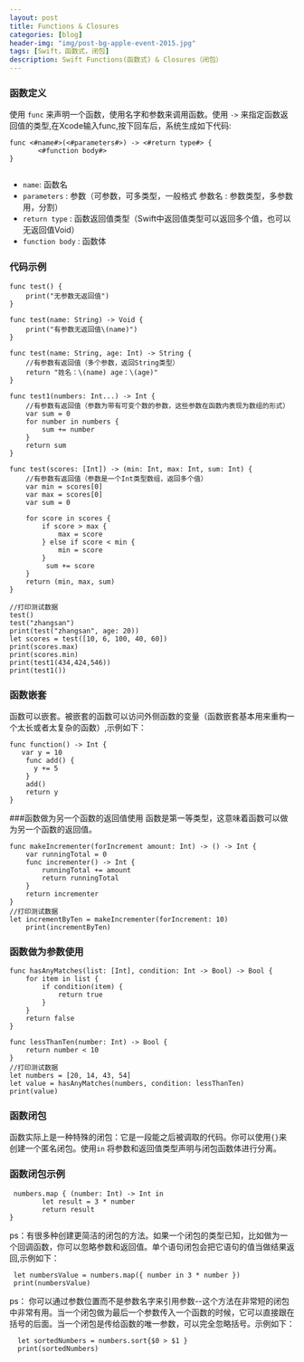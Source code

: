 ```yaml
---
layout: post
title: Functions & Closures
categories: [blog]
header-img: "img/post-bg-apple-event-2015.jpg"
tags: [Swift，函数式，闭包]
description: Swift Functions(函数式) & Closures（闭包）
---
```


### 函数定义

   使用 `func` 来声明一个函数，使用名字和参数来调用函数。使用 `->` 来指定函数返回值的类型,在Xcode输入func,按下回车后，系统生成如下代码:
 
```
func <#name#>(<#parameters#>) -> <#return type#> {
       <#function body#>
}
    
```
 *  `name`: 函数名
 *  `parameters` : 参数（可参数，可多类型，一般格式 参数名 : 参数类型，多参数用，分割）
 *  `return type` : 函数返回值类型（Swift中返回值类型可以返回多个值，也可以无返回值Void）
 *  `function body` : 函数体
 
### 代码示例

    func test() {
        print("无参数无返回值")
    }
    
    func test(name: String) -> Void {
        print("有参数无返回值\(name)")
    }
    
    func test(name: String, age: Int) -> String {
        //有参数有返回值（多个参数，返回String类型）
        return "姓名：\(name) age：\(age)"
    }
    
    func test1(numbers: Int...) -> Int {
        //有参数有返回值（参数为带有可变个数的参数，这些参数在函数内表现为数组的形式）
        var sum = 0
        for number in numbers {
            sum += number
        }
        return sum
    }
    
    func test(scores: [Int]) -> (min: Int, max: Int, sum: Int) {
        //有参数有返回值（参数是一个Int类型数组，返回多个值）
        var min = scores[0]
        var max = scores[0]
        var sum = 0
        
        for score in scores {
            if score > max {
                max = score
            } else if score < min {
                min = score
            }
             sum += score
        }
        return (min, max, sum)
    }

	//打印测试数据
	test()
	test("zhangsan")
	print(test("zhangsan", age: 20))
	let scores = test([10, 6, 100, 40, 60])
	print(scores.max)
	print(scores.min)
	print(test1(434,424,546))
	print(test1())


 
### 函数嵌套
 
  函数可以嵌套。被嵌套的函数可以访问外侧函数的变量（函数嵌套基本用来重构一个太长或者太复杂的函数）,示例如下：
  
  	func function() -> Int {
       var y = 10
        func add() {
          y += 5
        }
        add()
        return y
    }
 
 
###函数做为另一个函数的返回值使用
  函数是第一等类型，这意味着函数可以做为另一个函数的返回值。
  
      
    func makeIncrementer(forIncrement amount: Int) -> () -> Int {
        var runningTotal = 0
        func incrementer() -> Int {
            runningTotal += amount
            return runningTotal
        }
        return incrementer
    }
    //打印测试数据
    let incrementByTen = makeIncrementer(forIncrement: 10)
        print(incrementByTen)


### 函数做为参数使用
	func hasAnyMatches(list: [Int], condition: Int -> Bool) -> Bool {
        for item in list {
            if condition(item) {
                return true
            }
        }
        return false
    }
    
    func lessThanTen(number: Int) -> Bool {
        return number < 10
    }
    //打印测试数据
    let numbers = [20, 14, 43, 54]
	let value = hasAnyMatches(numbers, condition: lessThanTen)
	print(value)
	
### 函数闭包
 
 函数实际上是一种特殊的闭包：它是一段能之后被调取的代码。你可以使用`{}`来创建一个匿名闭包。使用`in` 将参数和返回值类型声明与闭包函数体进行分离。
 
### 函数闭包示例
 
 	 numbers.map { (number: Int) -> Int in
            let result = 3 * number
            return result
	}
ps：有很多种创建更简洁的闭包的方法。如果一个闭包的类型已知，比如做为一个回调函数，你可以忽略参数和返回值。单个语句闭包会把它语句的值当做结果返回,示例如下：
   
  	 let numbersValue = numbers.map({ number in 3 * number })
     print(numbersValue)
 
ps： 你可以通过参数位置而不是参数名字来引用参数--这个方法在非常短的闭包中非常有用。当一个闭包做为最后一个参数传入一个函数的时候，它可以直接跟在括号的后面。当一个闭包是传给函数的唯一参数，可以完全忽略括号。示例如下：

	  let sortedNumbers = numbers.sort{$0 > $1 }
      print(sortedNumbers)
  
 

